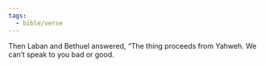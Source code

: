 ```yaml
---
tags:
  - bible/verse
---
```

Then Laban and Bethuel answered, “The thing proceeds from Yahweh. We can’t speak to you bad or good.